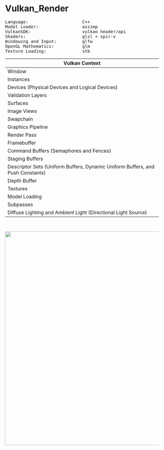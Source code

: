 # Vulkan_Render

<pre>
Language:                     C++
Model Loader:                 assimp
VulkanSDK:                    vulkan header/api
Shaders:                      glsl + spir-v
Windowing and Input:          glfw
OpenGL Mathematics:           glm
Texture Loading:              stb
</pre>

|Vulkan Context|
|--------------|
|Window|
|Instances|
|Devices (Physical Devices and Logical Devices)
|Validation Layers|
|Surfaces|
|Image Views|
|Swapchain|
|Graphics Pipeline|
|Render Pass|
|Framebuffer|
|Command Buffers (Semaphores and Fences)|
|Staging Buffers|
|Descriptor Sets (Uniform Buffers, Dynamic Uniform Buffers, and Push Constants)|
|Depth Buffer|
|Textures|
|Model Loading|
|Subpasses|
|Diffuse Lighting and Ambient Light (Directional Light Source)|

<br>

<p align="center">  
<img src="https://user-images.githubusercontent.com/74507096/209489839-7e60fbf7-d8ca-4d2a-b47c-8bdb9879a23b.gif" width=700> 
  
<br>

